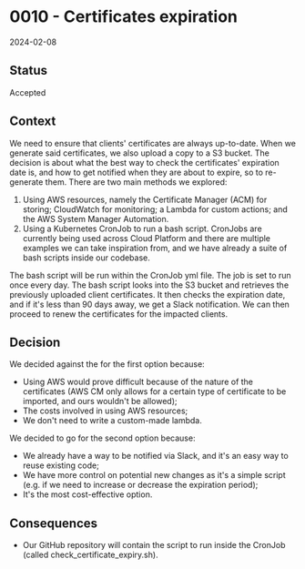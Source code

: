 # 0010 - Certificates expiration

2024-02-08

## Status

Accepted

## Context
We need to ensure that clients' certificates are always up-to-date. When we generate said certificates, we also upload a copy to a S3 bucket.
The decision is about what the best way to check the certificates' expiration date is, and how to get notified when they are about to expire, so to re-generate them.
There are two main methods we explored:
1. Using AWS resources, namely the Certificate Manager (ACM) for storing; CloudWatch for monitoring; a Lambda for custom actions; and the AWS System Manager Automation.
2. Using a Kubernetes CronJob to run a bash script. CronJobs are currently being used across Cloud Platform and there are multiple examples we can take inspiration from, and we have already a suite of bash scripts inside our codebase.

The bash script will be run within the CronJob yml file. The job is set to run once every day.
The bash script looks into the S3 bucket and retrieves the previously uploaded client certificates. It then checks the expiration date, and if it's less than 90 days away, we get a Slack notification.
We can then proceed to renew the certificates for the impacted clients.

## Decision

We decided against the for the first option because:
- Using AWS would prove difficult because of the nature of the certificates (AWS CM only allows for a certain type of certificate to be imported, and ours wouldn't be allowed);
- The costs involved in using AWS resources;
- We don't need to write a custom-made lambda.

We decided to go for the second option because:
- We already have a way to be notified via Slack, and it's an easy way to reuse existing code;
- We have more control on potential new changes as it's a simple script (e.g. if we need to increase or decrease the expiration period);
- It's the most cost-effective option.


## Consequences
- Our GitHub repository will contain the script to run inside the CronJob (called check_certificate_expiry.sh).
